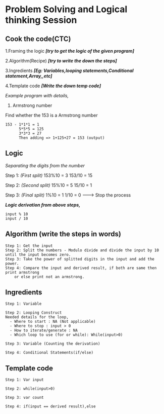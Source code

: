 # Problem Solving and Logical thinking Session

## Cook the code(CTC)

 1.Framing the logic ***[try to get the logic of the given program]***

 2.Algorithm(Recipe) ***[try to write the down the steps]***

 3.Ingredients ***[Eg: Variables,looping statements,Conditional statement,Array,,etc]***

  4.Template code ***[Write the down temp code]***

*Example program with details,*
1.  Armstrong number

Find whether the 153 is a Armstrong number
```
153 - 1*1*1 = 1
      5*5*5 = 125
      3*3*3 = 27
      Then adding => 1+125+27 = 153 (output)
```    

## Logic

*Separating the digits from the number*

Step 1: *(First split)*
153%10 = 3 
153/10 = 15

Step 2: *(Second split)*
15%10 = 5
15/10 = 1

Step 3: *(Final split)*
1%10 = 1
1/10 = 0 ---> Stop the process

***Logic derivation from above steps,***

```
input % 10 
input / 10
```

## Algorithm (write the steps in words)

    Step 1: Get the input
    Step 2: Split the numbers - Modulo divide and divide the input by 10 until the input becomes zero.
    Step 3: Take the power of splitted digits in the input and add the power.
    Step 4: Compare the input and derived result, if both are same then print armstrong 
        or else print not an armstrong.

## Ingredients

    Step 1: Variable

    Step 2: Looping Construct
    Needed details for the loop,
      - Where to start : NA (Not applicable)
      - Where to stop : input > 0
      - How to iterate/generate : NA
      - Which loop to use (for or while): While(input>0)

    Step 3: Variable (Counting the derivation)

    Step 4: Conditional Statements(if/else)

## Template code

    Step 1: Var input

    Step 2: while(input>0)

    Step 3: var count

    Step 4: if(input == derived result),else
